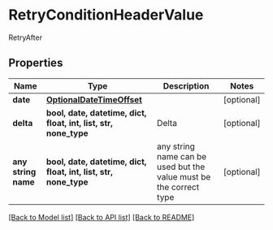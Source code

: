 # RetryConditionHeaderValue

RetryAfter

## Properties
Name | Type | Description | Notes
------------ | ------------- | ------------- | -------------
**date** | [**OptionalDateTimeOffset**](OptionalDateTimeOffset.md) |  | [optional] 
**delta** | **bool, date, datetime, dict, float, int, list, str, none_type** | Delta | [optional] 
**any string name** | **bool, date, datetime, dict, float, int, list, str, none_type** | any string name can be used but the value must be the correct type | [optional]

[[Back to Model list]](../README.md#documentation-for-models) [[Back to API list]](../README.md#documentation-for-api-endpoints) [[Back to README]](../README.md)


